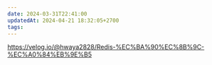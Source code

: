 ```yaml
---
date: 2024-03-31T22:41:00
updatedAt: 2024-04-21 18:32:05+2700
tags: 
---
```

https://velog.io/@hwaya2828/Redis-%EC%BA%90%EC%8B%9C-%EC%A0%84%EB%9E%B5